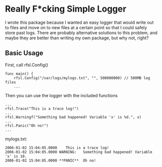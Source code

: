 # Really F*cking Simple Logger

I wrote this package because I wanted an easy logger that would write out to files and move on to
new files at a certain point so that I could safely store past logs. There are probably alternative
solutions to this problem, and maybe they are better than writing my own package, but why not, right?

## Basic Usage

First, call rfsl.Config()

    func main() {
        rfsl.Config("/var/logs/mylogs.txt", "", 500000000) // 500MB log files
        ...

Then you can use the logger with the included functions

    ...
    rfsl.Trace("This is a trace log!")
    ...
    rfsl.Warningf("Something bad happened! Variable 'x' is %d.", x)
    ...
    rfsl.Panic("Oh no!")
    ...

mylogs.txt:

    2006-01-02 15:04:05.0000    This is a trace log!
    2006-01-02 15:04:05.0000 WARNING:   Something bad happened! Variable 'x' is 10.
    2006-01-02 15:04:05.0000 **PANIC**	Oh no!
